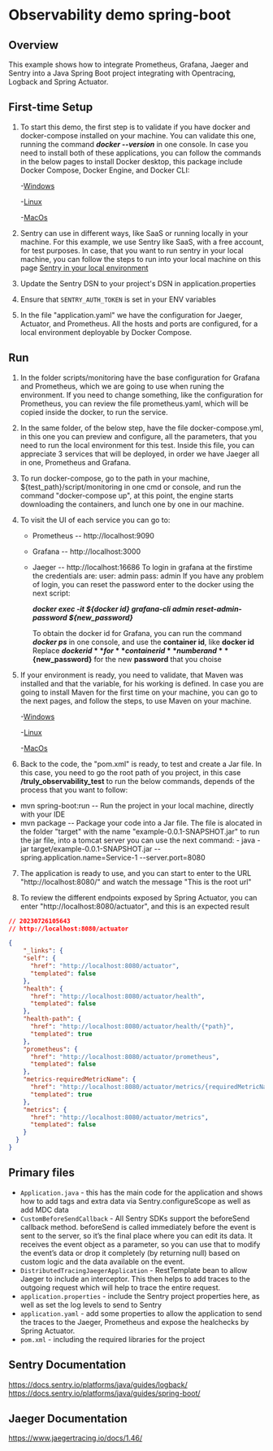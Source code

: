 # Observability demo spring-boot

## Overview

This example shows how to integrate Prometheus, Grafana, Jaeger and Sentry into a Java Spring Boot project
integrating with Opentracing, Logback and Spring Actuator.

## First-time Setup
1. To start this demo, the first step is to validate if you have docker and docker-compose installed on your machine. You can validate this one, running the command  ***docker --version*** in one console. In case you need to install both of these applications, you can follow the commands in the below pages to install Docker desktop, this package include Docker Compose, Docker Engine, and Docker CLI:

    -[Windows](https://docs.docker.com/desktop/install/windows-install/)

    -[Linux](https://docs.docker.com/desktop/install/linux-install/)

    -[MacOs](https://docs.docker.com/desktop/install/mac-install/)

2. Sentry can use in different ways, like SaaS or running locally in your machine. For this example, we use Sentry like SaaS, with a free account, for test purposes. In case, that you want to run sentry in your local machine, you can follow the steps to run into your local machine on this page [Sentry in your local environment](https://theappsguy.dev/setting-up-sentry-self-hosted) 
3. Update the Sentry DSN to your project's DSN in application.properties
4. Ensure that `SENTRY_AUTH_TOKEN` is set in your ENV variables
5. In the file "application.yaml" we have the configuration for Jaeger, Actuator, and Prometheus. All the hosts and ports are configured, for a local environment deployable by Docker Compose. 

## Run
1. In the folder scripts/monitoring have the base configuration for Grafana and Prometheus, which we are going to use when runing the environment. If you need to change something, like the configuration for Prometheus, you can review the file prometheus.yaml, which will be copied inside the docker, to run the service. 

2. In the same folder, of the below step, have the file docker-compose.yml, in this one you can preview and configure, all the parameters, that you need to run the local environment for this test. Inside this file, you can appreciate 3 services that will be deployed, in order we have Jaeger all in one, Prometheus and Grafana. 

3. To run docker-compose, go to the path in your machine, ${test_path}/script/monitoring in one cmd or console, and run the command "docker-compose up", at this point, the engine starts downloading the containers, and lunch one by one in our machine. 

4. To visit the UI of each service you can go to:
    - Prometheus --   http://localhost:9090
    - Grafana   --    http://localhost:3000
    - Jaeger    --    http://localhost:16686
    To login in grafana at the firstime the credentials are:
        user: admin
        pass: admin
    If you have any problem of login, you can reset the password enter to the docker using the next script:

        ***docker exec -it ${docker id}  grafana-cli admin reset-admin-password ${new_password}***
        
        To obtain the docker id for Grafana, you can run the command ***docker ps*** in one console, and use the **container id**, like **docker id**
        Replace **${docker id}** for **container id** number and **${new_password}** for the new **password** that you choise

5. If your environment is ready, you need to validate, that Maven was installed and that the variable, for his working is defined. In case you are going to install Maven for the first time on your machine, you can go to the next pages, and follow the steps, to use Maven on your machine.

    -[Windows](https://phoenixnap.com/kb/install-maven-windows) 

    -[Linux](https://www.digitalocean.com/community/tutorials/install-maven-linux-ubuntu) 
    
    -[MacOs](https://formulae.brew.sh/formula/maven) 

6. Back to the code, the "pom.xml" is ready, to test and create a Jar file. In this case, you need to go the root path of you project, in this case **/truly_observability_test** to run the below commands, depends of the process that you want to follow:
 - mvn spring-boot:run  -- Run the project in your local machine, directly with your IDE
 - mvn package          -- Package your code into a Jar file. 
    The file is alocated in the folder "target" with the name "example-0.0.1-SNAPSHOT.jar"
    to run the jar file, into a tomcat server you can use the next command:
        - java -jar target/example-0.0.1-SNAPSHOT.jar --spring.application.name=Service-1 --server.port=8080
        
7. The application is ready to use, and you can start to enter to the URL "http://localhost:8080/" and watch the message "This is the root url"

8. To review the different endpoints exposed by Spring Actuator, you can enter "http://localhost:8080/actuator", and this is an expected result 

```json
// 20230726105643
// http://localhost:8080/actuator

{
    "_links": {
    "self": {
      "href": "http://localhost:8080/actuator",
      "templated": false
    },
    "health": {
      "href": "http://localhost:8080/actuator/health",
      "templated": false
    },
    "health-path": {
      "href": "http://localhost:8080/actuator/health/{*path}",
      "templated": true
    },
    "prometheus": {
      "href": "http://localhost:8080/actuator/prometheus",
      "templated": false
    },
    "metrics-requiredMetricName": {
      "href": "http://localhost:8080/actuator/metrics/{requiredMetricName}",
      "templated": true
    },
    "metrics": {
      "href": "http://localhost:8080/actuator/metrics",
      "templated": false
    }
  }
}
```


## Primary files
* `Application.java` - this has the main code for the application and shows
how to add tags and extra data via Sentry.configureScope as well as add
MDC data
* `CustomBeforeSendCallback` - All Sentry SDKs support the beforeSend callback method. beforeSend is called immediately before the event is sent to the server, so it’s the final place where you can edit its data. It receives the event object as a parameter, so you can use that to modify the event’s data or drop it completely (by returning null) based on custom logic and the data available on the event.
* `DistributedTracingJaegerApplication` - RestTemplate bean to allow Jaeger to include an interceptor. This then helps to add traces to the outgoing request which will help to trace the entire request. 
* `application.properties` - include the Sentry project properties here, as well
as set the log levels to send to Sentry
* `application.yaml` - add some properties to allow the application to send the traces to the Jaeger, Prometheus and expose the healchecks by Spring Actuator.
* `pom.xml` - including the required libraries for the project

## Sentry Documentation
https://docs.sentry.io/platforms/java/guides/logback/
https://docs.sentry.io/platforms/java/guides/spring-boot/

## Jaeger Documentation
https://www.jaegertracing.io/docs/1.46/